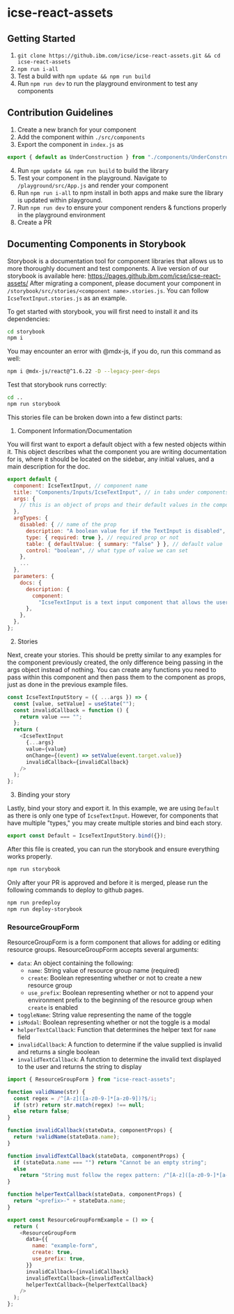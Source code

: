 # icse-react-assets

## Getting Started

1. `git clone https://github.ibm.com/icse/icse-react-assets.git && cd icse-react-assets`
2. `npm run i-all`
3. Test a build with `npm update && npm run build`
4. Run `npm run dev` to run the playground environment to test any components

## Contribution Guidelines

1. Create a new branch for your component
2. Add the component within `./src/components`
3. Export the component in `index.js` as

```js
export { default as UnderConstruction } from "./components/UnderConstruction";
```

4. Run `npm update && npm run build` to build the library
5. Test your component in the playground. Navigate to `/playground/src/App.js` and render your component
6. Run `npm run i-all` to npm install in both apps and make sure the library is updated within playground.
7. Run `npm run dev` to ensure your component renders & functions properly in the playground environment
8. Create a PR

## Documenting Components in Storybook

Storybook is a documentation tool for component libraries that allows us to more thoroughly document and test components. A live version of our storybook is available here: https://pages.github.ibm.com/icse/icse-react-assets/
After migrating a component, please document your component in `/storybook/src/stories/<component name>.stories.js`. You can follow `IcseTextInput.stories.js` as an example.

To get started with storybook, you will first need to install it and its dependencies:

```bash
cd storybook
npm i
```

You may encounter an error with @mdx-js, if you do, run this command as well:

```bash
npm i @mdx-js/react@^1.6.22 -D --legacy-peer-deps
```

Test that storybook runs correctly:

```bash
cd ..
npm run storybook
```

This stories file can be broken down into a few distinct parts:

1.  Component Information/Documentation

You will first want to export a default object with a few nested objects within it. This object describes what the component you are writing documentation for is, where it should be located on the sidebar, any initial values, and a main description for the doc.

```js
export default {
  component: IcseTextInput, // component name
  title: "Components/Inputs/IcseTextInput", // in tabs under components > inputs > IcseTextInput > Default (bound story is default)
  args: {
    // this is an object of props and their default values in the component
  },
  argTypes: {
    disabled: { // name of the prop
      description: "A boolean value for if the TextInput is disabled", // description of the prop from readme
      type: { required: true }, // required prop or not
      table: { defaultValue: { summary: "false" } }, // default value
      control: "boolean", // what type of value we can set
    },
    ...
  },
  parameters: {
    docs: {
      description: {
        component:
          "IcseTextInput is a text input component that allows the user to input text into a field and the developer to easily validate it.", // put the component description from readme here
      },
    },
  },
};
```

2. Stories

Next, create your stories. This should be pretty similar to any examples for the component previously created, the only difference being passing in the args object instead of nothing. You can create any functions you need to pass within this component and then pass them to the component as props, just as done in the previous example files.

```js
const IcseTextInputStory = ({ ...args }) => {
  const [value, setValue] = useState("");
  const invalidCallback = function () {
    return value === "";
  };
  return (
    <IcseTextInput
      {...args}
      value={value}
      onChange={(event) => setValue(event.target.value)}
      invalidCallback={invalidCallback}
    />
  );
};
```

3. Binding your story

Lastly, bind your story and export it. In this example, we are using `Default` as there is only one type of `IcseTextInput`. However, for components that have multiple "types," you may create multiple stories and bind each story.

```js
export const Default = IcseTextInputStory.bind({});
```

After this file is created, you can run the storybook and ensure everything works properly.

```bash
npm run storybook
```

Only after your PR is approved and before it is merged, please run the following commands to deploy to github pages.

```bash
npm run predeploy
npm run deploy-storybook
```
### ResourceGroupForm
ResourceGroupForm is a form component that allows for adding or editing resource groups. ResourceGroupForm accepts several arguments:

- `data`: An object containing the following:
  - `name`: String value of resource group name (required)
  - `create`: Boolean representing whether or not to create a new resource group
  - `use_prefix`: Boolean representing whether or not to append your environment prefix to the beginning of the resource group when `create` is enabled
- `toggleName`: String value representing the name of the toggle
- `isModal`: Boolean representing whether or not the toggle is a modal
- `helperTextCallback`: Function that determines the helper text for `name` field
- `invalidCallback`: A function to determine if the value supplied is invalid and returns a single boolean
- `invalidTextCallback`: A function to determine the invalid text displayed to the user and returns the string to display

```js
import { ResourceGroupForm } from "icse-react-assets";

function validName(str) {
  const regex = /^[A-z]([a-z0-9-]*[a-z0-9])?$/i;
  if (str) return str.match(regex) !== null;
  else return false;
}

function invalidCallback(stateData, componentProps) {
  return !validName(stateData.name);
}

function invalidTextCallback(stateData, componentProps) {
  if (stateData.name === "") return "Cannot be an empty string";
  else
    return "String must follow the regex pattern: /^[A-z]([a-z0-9-]*[a-z0-9])?$/i";
}

function helperTextCallback(stateData, componentProps) {
  return "<prefix>-" + stateData.name;
}

export const ResourceGroupFormExample = () => {
  return (
    <ResourceGroupForm
      data={{
        name: "example-form",
        create: true,
        use_prefix: true,
      }}
      invalidCallback={invalidCallback}
      invalidTextCallback={invalidTextCallback}
      helperTextCallback={helperTextCallback}
    />
  );
};
```